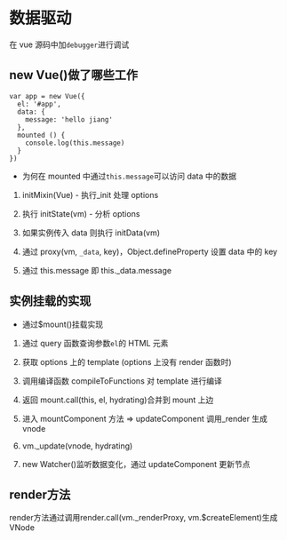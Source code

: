 # 数据驱动

在 vue 源码中加`debugger`进行调试

## new Vue()做了哪些工作

```
var app = new Vue({
  el: '#app',
  data: {
    message: 'hello jiang'
  },
  mounted () {
    console.log(this.message)
  }
})
```

- 为何在 mounted 中通过`this.message`可以访问 data 中的数据

1. initMixin(Vue) - 执行\_init 处理 options

2. 执行 initState(vm) - 分析 options

3. 如果实例传入 data 则执行 initData(vm)

4. 通过 proxy(vm, `_data`, key)，Object.defineProperty 设置 data 中的 key

5. 通过 this.message 即 this.\_data.message

## 实例挂载的实现

- 通过$mount()挂载实现

1. 通过 query 函数查询参数`el`的 HTML 元素

2. 获取 options 上的 template (options 上没有 render 函数时)

3. 调用编译函数 compileToFunctions 对 template 进行编译

4. 返回 mount.call(this, el, hydrating)合并到 mount 上边

5. 进入 mountComponent 方法 => updateComponent 调用\_render 生成 vnode

6. vm.\_update(vnode, hydrating)

7. new Watcher()监听数据变化，通过 updateComponent 更新节点

## render方法
render方法通过调用render.call(vm._renderProxy, vm.$createElement)生成VNode
